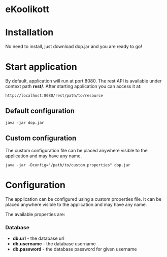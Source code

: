 # eKoolikott

# Installation

No need to install, just download dop.jar and you are ready to go!

# Start application

By default, application will run at port 8080. The rest API is available under context path **rest/**. After starting application you can access it at:

	http://localhost:8080/rest/path/to/resource

## Default configuration

	java -jar dop.jar
	
## Custom configuration

The custom configuration file can be placed anywhere visible to the application and may have any name.

	java -jar -Dconfig="/path/to/custom.properties" dop.jar

# Configuration

The application can be configured using a custom properties file. It can be placed anywhere visible to the application and may have any name.

The available properties are:

### Database

* **db.url** - the database url
* **db.username** - the database username
* **db.password** - the database password for given username 